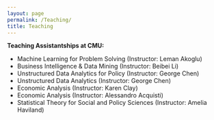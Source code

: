 ```yaml
---
layout: page
permalink: /Teaching/
title: Teaching
---
```

**Teaching Assistantships at CMU:**
- Machine Learning for Problem Solving (Instructor: Leman Akoglu)
- Business Intelligence & Data Mining (Instructor: Beibei Li)
- Unstructured Data Analytics for Policy (Instructor: George Chen)
- Unstructured Data Analytics (Instructor: George Chen)
- Economic Analysis (Instructor: Karen Clay)
- Economic Analysis (Instructor: Alessandro Acquisti)
- Statistical Theory for Social and Policy Sciences (Instructor: Amelia Haviland) 


